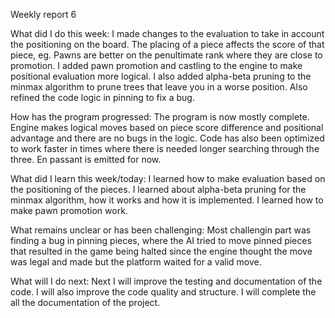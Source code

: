 Weekly report 6

What did I do this week: I made changes to the evaluation to take in account the positioning on the board. The placing of a piece affects
                        the score of that piece, eg. Pawns are better on the penultimate rank where they are close to promotion.
                        I added pawn promotion and castling to the engine to make positional evaluation more logical. I also added alpha-beta pruning to
                        the minmax algorithm to prune trees that leave you in a worse position. Also refined the code logic in pinning to
                        fix a bug.

How has the program progressed: The program is now mostly complete. Engine makes logical moves based on piece score difference and positional
                                advantage and there are no bugs in the logic. Code has also been optimized to work faster in times where there
                                is needed longer searching through the three. En passant is emitted for now.

What did I learn this week/today: I learned how to make evaluation based on the positioning of the pieces. I learned about alpha-beta pruning for
                                  the minmax algorithm, how it works and how it is implemented. I learned how to make pawn promotion work.

What remains unclear or has been challenging: Most challengin part was finding a bug in pinning pieces, where the AI tried to move pinned pieces that
                                              resulted in the game being halted since the engine thought the move was legal and made but the platform
                                              waited for a valid move.
                                      
What will I do next: Next I will improve the testing and documentation of the code. I will also improve the code quality and structure. I will complete
                          the all the documentation of the project.
